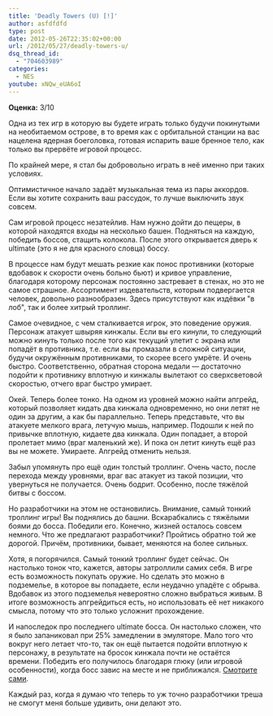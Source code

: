 ```yaml
---
title: 'Deadly Towers (U) [!]'
author: asfdfdfd
type: post
date: 2012-05-26T22:35:02+00:00
url: /2012/05/27/deadly-towers-u/
dsq_thread_id:
  - "704603989"
categories:
  - NES
youtube: xNQw_eUA6oI
---
```

**Оценка:** 3/10

Одна из тех игр в которую вы будете играть только будучи покинутыми на необитаемом острове, в то время как с орбитальной станции на вас нацелена ядерная боеголовка, готовая испарить ваше бренное тело, как только вы прервёте игровой процесс.

По крайней мере, я стал бы добровольно играть в неё именно при таких условиях.  

<!--more-->
  
Оптимистичное начало задаёт музыкальная тема из пары аккордов. Если вы хотите сохранить ваш рассудок, то лучше выключить звук совсем.

Сам игровой процесс незатейлив. Нам нужно дойти до пещеры, в которой находятся входы на несколько башен. Подняться на каждую, победить боссов, стащить колокола. После этого открывается дверь к ultimate (это я не для красного словца) боссу.

В процессе нам будут мешать резкие как понос противники (которые вдобавок к скорости очень больно бьют) и кривое управление, благодаря которому персонаж постоянно застревает в стенах, но это не самое страшное. Ассортимент издевательств, которым подвергается человек, довольно разнообразен. Здесь присутствуют как издёвки "в лоб", так и более хитрый троллинг.

Самое очевидное, с чем сталкивается игрок, это поведение оружия. Персонаж атакует швыряя кинжалы. Если вы его кинули, то следующий можно кинуть только после того как текущий улетит с экрана или попадёт в противника, т.е. если вы промазали в сложной ситуации, будучи окружённым противниками, то скорее всего умрёте. И очень быстро. Соответственно, обратная сторона медали — достаточно подойти к противнику вплотную и кинжалы вылетают со сверхсветовой скоростью, отчего враг быстро умирает.

Окей. Теперь более тонко. На одном из уровней можно найти апгрейд, который позволяет кидать два кинжала одновременно, но они летят не один за другим, а как бы параллельно. Теперь представьте, что вы атакуете мелкого врага, летучую мышь, например. Подошли к ней по привычке вплотную, кидаете два кинжала. Один попадает, а второй пролетает мимо (враг маленький же). И пока он летит кинуть ещё раз вы не можете. Умираете. Апгрейд отменить нельзя.

Забыл упомянуть про ещё один толстый троллинг. Очень часто, после перехода между уровнями, враг вас атакует из такой позиции, что увернуться не получается. Очень бодрит. Особенно, после тяжёлой битвы с боссом.

Но разработчики на этом не остановились. Внимание, самый тонкий троллинг игры! Вы поднялись до башни. Вскарабкались с тяжёлыми боями до босса. Победили его. Конечно, жизней осталось совсем немного. Что же предлагают разработчики? Пройтись обратно той же дорогой. Причём, противники, бывает, меняются на более сильных.

Хотя, я погорячился. Самый тонкий троллинг будет сейчас. Он настолько тонок что, кажется, авторы затроллили самих себя. В игре есть возможность покупать оружие. Но сделать это можно в подземелье, в которое вы попадаете, если неудачно упадёте с обрыва. Вдобавок из этого подземелья невероятно сложно выбраться живым. В итоге возможность апгрейдиться есть, но использовать её нет никакого смысла, потому что это только усложнит прохождение.

И напоследок про последнего ultimate босса. Он настолько сложен, что я было запаниковал при 25% замедлении в эмуляторе. Мало того что вокруг него летает что-то, так он ещё пытается подойти вплотную к персонажу, в результате на бросок кинжала почти не остаётся времени. Победить его получилось благодаря глюку (или игровой особенности), когда босс завис на месте и не приближался. [Смотрите сами](https://youtu.be/xNQw_eUA6oI?t=3960).

Каждый раз, когда я думаю что теперь то уж точно разработчики треша не смогут меня больше удивить, они делают это.